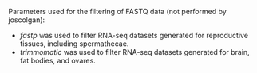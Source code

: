 Parameters used for the filtering of FASTQ data (not performed by joscolgan):  
- *fastp* was used to filter RNA-seq datasets generated for reproductive tissues, including spermathecae.  
- *trimmomatic* was used to filter RNA-seq datasets generated for brain, fat bodies, and ovares.  
